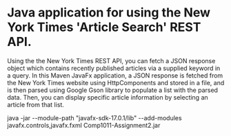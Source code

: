 # Java application for using the New York Times 'Article Search' REST API.

Using the the New York Times REST API, you can fetch a JSON response object which contains recently published articles via a supplied keyword in a query. In this Maven JavaFx application, a JSON response is fetched from the New York Times website using HttpComponents and stored in a file, and is then parsed using Google Gson library to populate a list with the parsed data. Then, you can display specific article information by selecting an article from that list.

java -jar --module-path "javafx-sdk-17.0.1/lib" --add-modules javafx.controls,javafx.fxml Comp1011-Assignment2.jar
